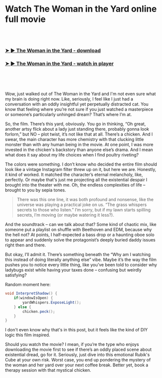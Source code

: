 <h1>Watch The Woman in the Yard online full movie</h1>


<br><br>

<h3><a href="https://Chriss-punccearhaso1972.github.io/wowfjopmjx/">➤ ► The Woman in the Yard - download</a></h3> 
<h3><a href="https://Chriss-punccearhaso1972.github.io/wowfjopmjx/">➤ ► The Woman in the Yard - watch in player</a></h3>


<br><br><br>


Wow, just walked out of The Woman in the Yard and I'm not even sure what my brain is doing right now. Like, seriously, I feel like I just had a conversation with an oddly insightful yet perpetually distracted cat. You know that feeling where you’re not sure if you just watched a masterpiece or someone’s particularly unhinged dream? That’s where I’m at.

So, the film. There’s this yard, obviously. You go in thinking, “Oh great, another artsy flick about a lady just standing there, probably gonna look forlorn,” but NO – plot twist, it’s not like that at all. There’s a chicken. And I swear, the main character has more chemistry with that clucking little monster than with any human being in the movie. At one point, I was more invested in the chicken's backstory than anyone else’s drama. And I mean what does it say about my life choices when I find poultry riveting?

The colors were something. I don’t know who decided the entire film should look like a vintage Instagram filter threw up on it, but here we are. Honestly, it kind of worked. It matched the character’s eternal melancholy, like, perfectly. Or maybe that's just me projecting all the existential despair I brought into the theater with me. Oh, the endless complexities of life – brought to you by sepia tones.

> There was this one line, it was both profound and nonsense, like the universe was playing a practical joke on us. “The grass whispers secrets to those who listen.” I’m sorry, but if my lawn starts spilling secrets, I’m moving (or maybe watering it less?).

And the soundtrack – can we talk about that? Some kind of chaotic mix, like someone put a playlist on shuffle with Beethoven and EDM, because why the hell not? At points, I half-expected a bass drop or a haunting oboe solo to appear and suddenly solve the protagonist’s deeply buried daddy issues right then and there.

But okay, I’ll admit it. There’s something beneath the “Why am I watching this instead of doing literally anything else” vibe. Maybe it’s the way the film pushes you to notice every little thing, like you’ve been told to consider why ladybugs exist while having your taxes done – confusing but weirdly satisfying?

Random moment here: 
```csharp
void InterpretShadow() {
    if(windowIsOpen) {
        yardWhispers.ExposeLight();
    } else {
        chicken.peck();
    }
}
```
I don't even know why that's in this post, but it feels like the kind of DIY logic this film inspired.

Should you watch the movie? I mean, if you’re the type who enjoys downloading the movie first to see if there’s an oddly placed scene about existential dread, go for it. Seriously, just dive into this emotional Rubik's Cube at your own risk. Worst case, you end up pondering the mystery of the woman and her yard over your next coffee break. Better yet, book a therapy session with that mystical chicken.
